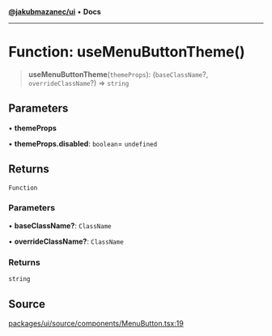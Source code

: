 [**@jakubmazanec/ui**](../README.md) • **Docs**

---

# Function: useMenuButtonTheme()

> **useMenuButtonTheme**(`themeProps`): (`baseClassName`?, `overrideClassName`?) => `string`

## Parameters

• **themeProps**

• **themeProps.disabled**: `boolean`= `undefined`

## Returns

`Function`

### Parameters

• **baseClassName?**: `ClassName`

• **overrideClassName?**: `ClassName`

### Returns

`string`

## Source

[packages/ui/source/components/MenuButton.tsx:19](https://github.com/jakubmazanec/tools/blob/bb20df5276ddb119762948adc2cda520aef09f0f/packages/ui/source/components/MenuButton.tsx#L19)
